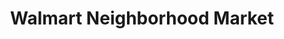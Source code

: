 ---
title: "Walmart Neighborhood Market"
url: /cypress/walmart-neighborhood-market/
shop: Supermarkt
---